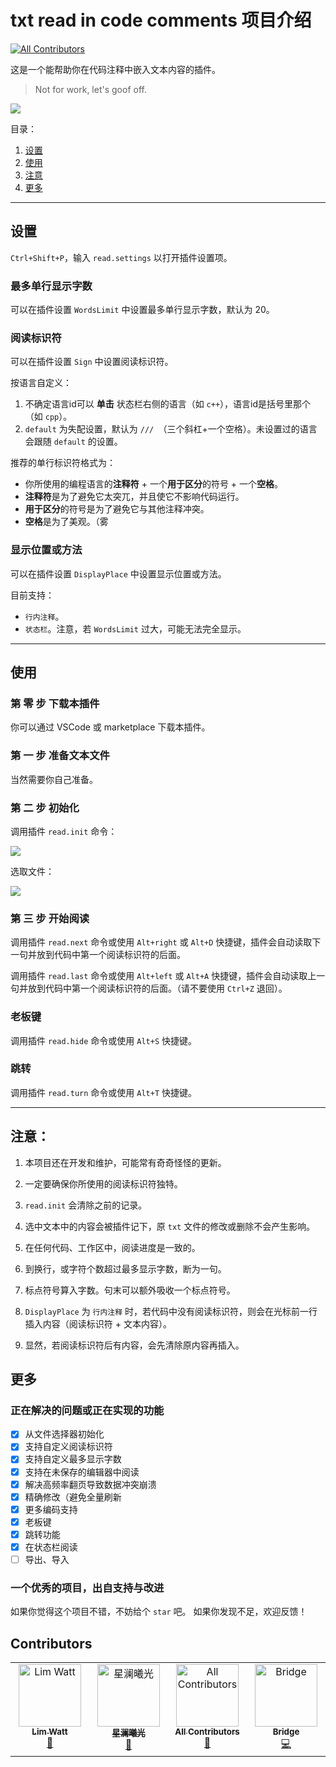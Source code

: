 # txt read in code comments 项目介绍

<!-- ALL-CONTRIBUTORS-BADGE:START - Do not remove or modify this section -->
[![All Contributors](https://img.shields.io/badge/all_contributors-4-orange.svg?style=flat-square)](#contributors-)
<!-- ALL-CONTRIBUTORS-BADGE:END -->

这是一个能帮助你在代码注释中嵌入文本内容的插件。

> Not for work, let's goof off.

![](https://cdn.ipfsscan.io/weibo/large/008D5oyhly1hndslmi4lhg30hs0cv4qu.gif)

目录：
1. [设置](#设置)
2. [使用](#使用)
3. [注意](#注意)
4. [更多](#更多)

---

## 设置

`Ctrl+Shift+P`，输入 `read.settings` 以打开插件设置项。

### 最多单行显示字数

可以在插件设置 `WordsLimit` 中设置最多单行显示字数，默认为 20。

### 阅读标识符

可以在插件设置 `Sign` 中设置阅读标识符。

按语言自定义：
1. 不确定语言id可以 __单击__ 状态栏右侧的语言（如 `c++`），语言id是括号里那个（如 `cpp`）。
1. `default` 为失配设置，默认为 `/// `（三个斜杠+一个空格）。未设置过的语言会跟随 `default` 的设置。

推荐的单行标识符格式为：
- 你所使用的编程语言的**注释符** + 一个**用于区分**的符号 + 一个**空格**。
- **注释符**是为了避免它太突兀，并且使它不影响代码运行。
- **用于区分**的符号是为了避免它与其他注释冲突。
- **空格**是为了美观。（雾

### 显示位置或方法

可以在插件设置 `DisplayPlace` 中设置显示位置或方法。

目前支持：
- `行内注释`。
- `状态栏`。注意，若 `WordsLimit` 过大，可能无法完全显示。

---

## 使用

### 第 零 步 下载本插件

你可以通过 VSCode 或 marketplace 下载本插件。

### 第 一 步 准备文本文件

当然需要你自己准备。

### 第 二 步 初始化

调用插件 `read.init` 命令：

![](https://cdn.ipfsscan.io/weibo/large/008D5oyhly1hnveg1m0ogj30sg0lcabx.jpg)

选取文件：

![](https://cdn.ipfsscan.io/weibo/large/008D5oyhly1hnvegis01cj30q30etwhz.jpg)

### 第 三 步 开始阅读

调用插件 `read.next` 命令或使用 `Alt+right` 或 `Alt+D` 快捷键，插件会自动读取下一句并放到代码中第一个阅读标识符的后面。

调用插件 `read.last` 命令或使用 `Alt+left` 或 `Alt+A` 快捷键，插件会自动读取上一句并放到代码中第一个阅读标识符的后面。（请不要使用 `Ctrl+Z` 退回）。

### 老板键

调用插件 `read.hide` 命令或使用 `Alt+S` 快捷键。

### 跳转

调用插件 `read.turn` 命令或使用 `Alt+T` 快捷键。

---

## 注意：

1. 本项目还在开发和维护，可能常有奇奇怪怪的更新。

1. 一定要确保你所使用的阅读标识符独特。

1. `read.init` 会清除之前的记录。

1. 选中文本中的内容会被插件记下，原 `txt` 文件的修改或删除不会产生影响。

1. 在任何代码、工作区中，阅读进度是一致的。

1. 到换行，或字符个数超过最多显示字数，断为一句。

1. 标点符号算入字数。句末可以额外吸收一个标点符号。

1. `DisplayPlace` 为 `行内注释` 时，若代码中没有阅读标识符，则会在光标前一行插入内容（阅读标识符 + 文本内容）。

1. 显然，若阅读标识符后有内容，会先清除原内容再插入。

## 更多

### 正在解决的问题或正在实现的功能

- [x] 从文件选择器初始化
- [x] 支持自定义阅读标识符
- [x] 支持自定义最多显示字数
- [x] 支持在未保存的编辑器中阅读
- [x] 解决高频率翻页导致数据冲突崩溃
- [x] 精确修改（避免全量刷新
- [X] 更多编码支持
- [X] 老板键
- [X] 跳转功能
- [X] 在状态栏阅读
- [ ] 导出、导入

### 一个优秀的项目，出自支持与改进

如果你觉得这个项目不错，不妨给个 `star` 吧。
如果你发现不足，欢迎反馈！

## Contributors

<!-- ALL-CONTRIBUTORS-LIST:START - Do not remove or modify this section -->
<!-- prettier-ignore-start -->
<!-- markdownlint-disable -->
<table>
  <tbody>
    <tr>
      <td align="center" valign="top" width="14.28%"><a href="http://limit-bed.com"><img src="https://avatars.githubusercontent.com/u/150017579?v=4?s=100" width="100px;" alt="Lim Watt"/><br /><sub><b>Lim Watt</b></sub></a><br /><a href="#maintenance-Lim-Watt" title="Maintenance">🚧</a></td>
      <td align="center" valign="top" width="14.28%"><a href="https://github.com/tsxc-github"><img src="https://avatars.githubusercontent.com/u/94750616?v=4?s=100" width="100px;" alt="星澜曦光"/><br /><sub><b>星澜曦光</b></sub></a><br /><a href="#maintenance-tsxc-github" title="Maintenance">🚧</a></td>
      <td align="center" valign="top" width="14.28%"><a href="https://allcontributors.org"><img src="https://avatars.githubusercontent.com/u/46410174?v=4?s=100" width="100px;" alt="All Contributors"/><br /><sub><b>All Contributors</b></sub></a><br /><a href="https://github.com/artitsy/txt-read-in-code-comments/commits?author=all-contributors" title="Documentation">📖</a></td>
      <td align="center" valign="top" width="14.28%"><a href="https://github.com/Sky-Bridge"><img src="https://avatars.githubusercontent.com/u/33591025?v=4?s=100" width="100px;" alt="Bridge"/><br /><sub><b>Bridge</b></sub></a><br /><a href="https://github.com/artitsy/txt-read-in-code-comments/commits?author=Sky-Bridge" title="Code">💻</a></td>
    </tr>
  </tbody>
</table>

<!-- markdownlint-restore -->
<!-- prettier-ignore-end -->

<!-- ALL-CONTRIBUTORS-LIST:END -->
<!-- prettier-ignore-start -->
<!-- markdownlint-disable -->

<!-- markdownlint-restore -->
<!-- prettier-ignore-end -->

<!-- ALL-CONTRIBUTORS-LIST:END -->
